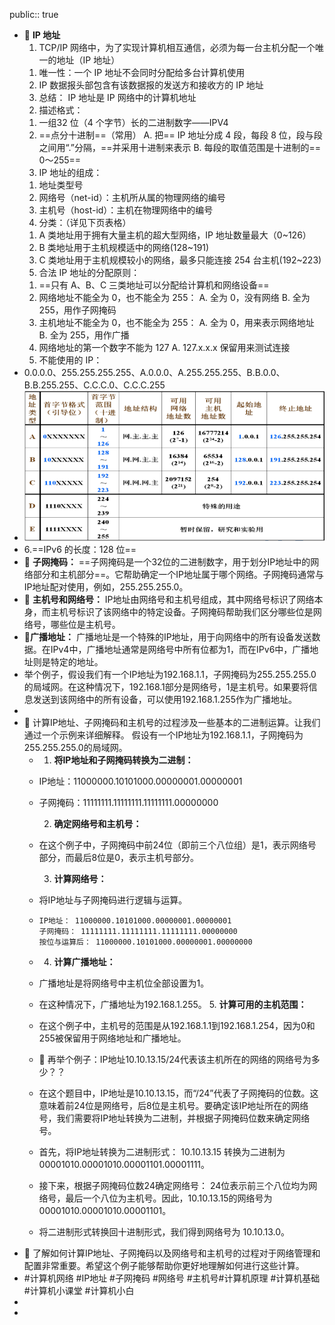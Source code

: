 public:: true

- 🔵 **IP 地址**
  1. TCP/IP 网络中，为了实现计算机相互通信，必须为每一台主机分配一个唯一的地址（IP 地址）
  1) 唯一性：一个 IP 地址不会同时分配给多台计算机使用
  2) IP 数据报头部包含有该数据报的发送方和接收方的 IP 地址
  3) 总结： IP 地址是 IP 网络中的计算机地址
  2. 描述格式：
  1) 一组32 位（4 个字节）长的二进制数字——IPV4
  2) ==点分十进制==（常用）
  A. 把== IP 地址分成 4 段，每段 8 位，段与段之间用“.”分隔，==并采用十进制来表示
  B. 每段的取值范围是十进制的== 0～255==
  3. IP 地址的组成：
  1) 地址类型号
  2) 网络号（net-id）：主机所从属的物理网络的编号
  3) 主机号（host-id）：主机在物理网络中的编号
  4. 分类：（详见下页表格）
  1) A 类地址用于拥有大量主机的超大型网络，IP 地址数量最大（0~126）
  2) B 类地址用于主机规模适中的网络(128~191)
  3) C 类地址用于主机规模较小的网络，最多只能连接 254 台主机(192~223)
  5. 合法 IP 地址的分配原则：
  1) ==只有 A、B、C 三类地址可以分配给计算机和网络设备==
  2) 网络地址不能全为 0，也不能全为 255：
  A. 全为 0，没有网络
  B. 全为 255，用作子网掩码
  3) 主机地址不能全为 0，也不能全为 255：
  A. 全为 0，用来表示网络地址
  B. 全为 255，用作广播
  4) 网络地址的第一个数字不能为 127
  A. 127.x.x.x 保留用来测试连接
  5) 不能使用的 IP：
- 0.0.0.0、255.255.255.255、A.0.0.0、A.255.255.255、B.B.0.0、B.B.255.255、C.C.C.0、C.C.C.255
- ![image.png](../assets/image_1699426632997_0.png)
- 6.==IPv6 的长度：128 位==
- 🔵 **子网掩码：** ==子网掩码是一个32位的二进制数字，用于划分IP地址中的网络部分和主机部分==。它帮助确定一个IP地址属于哪个网络。子网掩码通常与IP地址配对使用，例如，255.255.255.0。
- 🔵 **主机号和网络号：** IP地址由网络号和主机号组成，其中网络号标识了网络本身，而主机号标识了该网络中的特定设备。子网掩码帮助我们区分哪些位是网络号，哪些位是主机号。
- 🔵**广播地址：** 广播地址是一个特殊的IP地址，用于向网络中的所有设备发送数据。在IPv4中，广播地址通常是网络号中所有位都为1，而在IPv6中，广播地址则是特定的地址。
- 举个例子，假设我们有一个IP地址为192.168.1.1，子网掩码为255.255.255.0的局域网。在这种情况下，192.168.1部分是网络号，1是主机号。如果要将信息发送到该网络中的所有设备，可以使用192.168.1.255作为广播地址。
-
- 🔵  计算IP地址、子网掩码和主机号的过程涉及一些基本的二进制运算。让我们通过一个示例来详细解释。
  假设有一个IP地址为192.168.1.1，子网掩码为255.255.255.0的局域网。
	- 1. **将IP地址和子网掩码转换为二进制：**
	- IP地址：11000000.10101000.00000001.00000001
	- 子网掩码：11111111.11111111.11111111.00000000
	  
	  2. **确定网络号和主机号：**
	- 在这个例子中，子网掩码中前24位（即前三个八位组）是1，表示网络号部分，而最后8位是0，表示主机号部分。
	  
	  3. **计算网络号：**
	- 将IP地址与子网掩码进行逻辑与运算。
	- ```
	  IP地址： 11000000.10101000.00000001.00000001
	  子网掩码： 11111111.11111111.11111111.00000000
	  按位与运算后： 11000000.10101000.00000001.00000000
	  ```
	- 4. **计算广播地址：**
	- 广播地址是将网络号中主机位全部设置为1。
	- 在这种情况下，广播地址为192.168.1.255。
	  5. **计算可用的主机范围：**
	- 在这个例子中，主机号的范围是从192.168.1.1到192.168.1.254，因为0和255被保留用于网络地址和广播地址。
	- 🔵  再举个例子：IP地址10.10.13.15/24代表该主机所在的网络的网络号为多少？？
	- 在这个题目中，IP地址是10.10.13.15，而“/24”代表了子网掩码的位数。这意味着前24位是网络号，后8位是主机号。要确定该IP地址所在的网络号，我们需要将IP地址转换为二进制，并根据子网掩码位数来确定网络号。
	- 首先，将IP地址转换为二进制形式：
	  10.10.13.15 转换为二进制为 00001010.00001010.00001101.00001111。
	- 接下来，根据子网掩码位数24确定网络号：
	  24位表示前三个八位均为网络号，最后一个八位为主机号。因此，10.10.13.15的网络号为 00001010.00001010.00001101。
	- 将二进制形式转换回十进制形式，我们得到网络号为 10.10.13.0。
- 🔵  了解如何计算IP地址、子网掩码以及网络号和主机号的过程对于网络管理和配置非常重要。希望这个例子能够帮助你更好地理解如何进行这些计算。
- #计算机网络 #IP地址 #子网掩码 #网络号 #主机号#计算机原理 #计算机基础 #计算机小课堂 #计算机小白
-
-